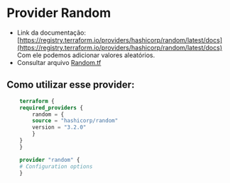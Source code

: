 # Provider Random

- Link da documentação: [https://registry.terraform.io/providers/hashicorp/random/latest/docs](https://registry.terraform.io/providers/hashicorp/random/latest/docs)
Com ele podemos adicionar valores aleatórios.
- Consultar arquivo [Random.tf](/Terraform/Terraform%20no%20Azure%20Infraestrutura%20como%20C%C3%B3digo%20e%20DevOps/Providers/Random/Random.tf)
## Como utilizar esse provider:

~~~terraform
    terraform {
    required_providers {
        random = {
        source = "hashicorp/random"
        version = "3.2.0"
        }
    }
    }

    provider "random" {
    # Configuration options
    }
~~~
